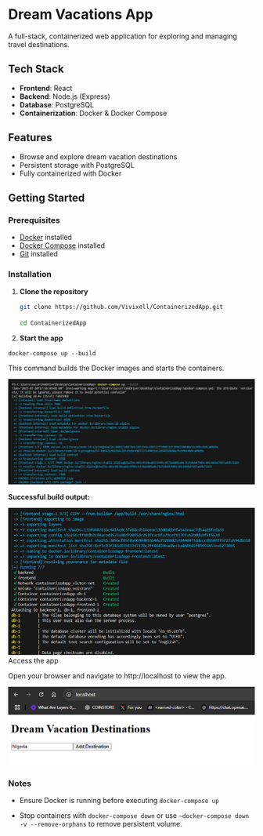 # Dream Vacations App

A full-stack, containerized web application for exploring and managing travel destinations.

## Tech Stack

- **Frontend**: React
- **Backend**: Node.js (Express)
- **Database**: PostgreSQL
- **Containerization**: Docker & Docker Compose

## Features

- Browse and explore dream vacation destinations
- Persistent storage with PostgreSQL
- Fully containerized with Docker

## Getting Started

### Prerequisites

- [Docker](https://www.docker.com/get-started) installed
- [Docker Compose](https://docs.docker.com/compose/install/) installed
- [Git](https://git-scm.com/downloads) installed

### Installation

1. **Clone the repository**

   ```bash
   git clone https://github.com/Vivixell/ContainerizedApp.git

   cd ContainerizedApp
   ```
2. **Start the app**

```
docker-compose up --build
```

   This command builds the Docker images and starts the containers.

<img src="relevant_screenshots\buildCommand.png" alt="Build success" width="600">

**Successful build output:**

<img src="relevant_screenshots\buildSucces.png" alt="Build success" width="600">
Access the app

Open your browser and navigate to http://localhost to view the app.

<img src="relevant_screenshots\app.png" alt="Build success" width="600">

### Notes

* Ensure Docker is running before executing `docker-compose up`

* Stop containers with `docker-compose down` or use  `~docker-compose down -v --remove-orphans` to remove persistent volume.